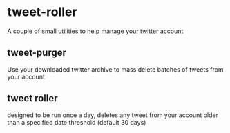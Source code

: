 # tweet-roller


A couple of small utilities to help manage your twitter account

## tweet-purger

Use your downloaded twitter archive to mass delete batches of tweets
from your account

## tweet roller

designed to be run once a day, deletes any tweet from your account
older than a specified date threshold (default 30 days)
